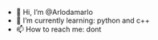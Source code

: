 - 👋 Hi, I’m @Arlodamarlo
- 🌱 I’m currently learning: python and c++
- 📫 How to reach me: dont

<!---
Arlodamarlo/Arlodamarlo is a ✨ special ✨ repository because its `README.md` (this file) appears on your GitHub profile.
You can click the Preview link to take a look at your changes.
--->
